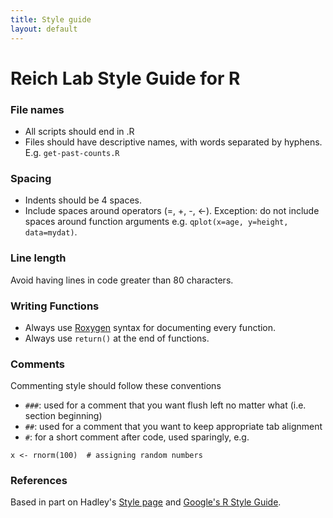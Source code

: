 ```yaml
---
title: Style guide
layout: default
---
```


# Reich Lab Style Guide for R

### File names
 
 - All scripts should end in .R 
 - Files should have descriptive names, with words separated by hyphens. E.g. `get-past-counts.R`
 
### Spacing

 - Indents should be 4 spaces. 
 - Include spaces around operators (=, +, -, <-). Exception: do not include spaces around function arguments e.g. `qplot(x=age, y=height, data=mydat)`. 

### Line length
Avoid having lines in code greater than 80 characters.

### Writing Functions

 - Always use [Roxygen](http://cran.r-project.org/web/packages/roxygen2/vignettes/roxygen2.html) syntax for documenting every function.
 - Always use `return()` at the end of functions.

### Comments

Commenting style should follow these conventions
 - `###`: used for a comment that you want flush left no matter what (i.e. section beginning)
 - `##`: used for a comment that you want to keep appropriate tab alignment
 - `#`: for a short comment after code, used sparingly, e.g.
 
`x <- rnorm(100)  # assigning random numbers`

### References
Based in part on Hadley's [Style page](https://raw.githubusercontent.com/hadley/adv-r/master/Style.rmd) and [Google's R Style Guide](http://google-styleguide.googlecode.com/svn/trunk/Rguide.xml).
